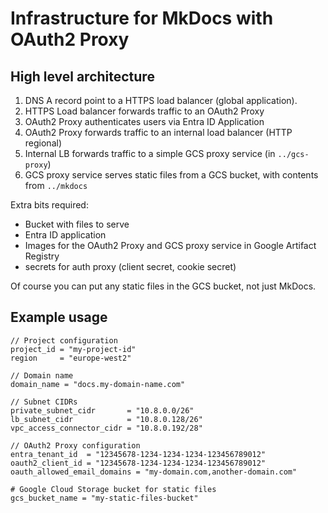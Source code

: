 # Infrastructure for MkDocs with OAuth2 Proxy

## High level architecture

1. DNS A record point to a HTTPS load balancer (global application).
1. HTTPS Load balancer forwards traffic to an OAuth2 Proxy
1. OAuth2 Proxy authenticates users via Entra ID Application
1. OAuth2 Proxy forwards traffic to an internal load balancer (HTTP regional)
1. Internal LB forwards traffic to a simple GCS proxy service (in `../gcs-proxy`)
1. GCS proxy service serves static files from a GCS bucket, with contents from `../mkdocs`

Extra bits required:

- Bucket with files to serve
- Entra ID application
- Images for the OAuth2 Proxy and GCS proxy service in Google Artifact Registry
- secrets for auth proxy (client secret, cookie secret)

Of course you can put any static files in the GCS bucket, not just MkDocs.

## Example usage

```hcl
// Project configuration
project_id = "my-project-id"
region     = "europe-west2"

// Domain name
domain_name = "docs.my-domain-name.com"

// Subnet CIDRs
private_subnet_cidr       = "10.8.0.0/26"
lb_subnet_cidr            = "10.8.0.128/26"
vpc_access_connector_cidr = "10.8.0.192/28"

// OAuth2 Proxy configuration
entra_tenant_id  = "12345678-1234-1234-1234-123456789012"
oauth2_client_id = "12345678-1234-1234-1234-123456789012"
oauth_allowed_email_domains = "my-domain.com,another-domain.com"

# Google Cloud Storage bucket for static files
gcs_bucket_name = "my-static-files-bucket"
```
